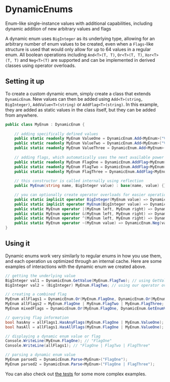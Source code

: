 # DynamicEnums
Enum-like single-instance values with additional capabilities, including dynamic addition of new arbitrary values and flags

A dynamic enum uses `BigInteger` as its underlying type, allowing for an arbitrary number of enum values to be created, even when a `Flags`-like structure is used that would only allow for up to 64 values in a regular enum. All boolean operations including `And<T>(T, T)`, `Or<T>(T, T)`, `Xor<T>(T, T)` and `Neg<T>(T)` are supported and can be implemented in derived classes using operator overloads.

## Setting it up
To create a custom dynamic enum, simply create a class that extends `DynamicEnum`. New values can then be added using `Add<T>(string, BigInteger)`, `AddValue<T>(string)` or `AddFlag<T>(string)`. In this example, they are added as static values in the class itself, but they can be added from anywhere.

```cs
public class MyEnum : DynamicEnum {
 
    // adding specifically defined values
    public static readonly MyEnum ValueOne = DynamicEnum.Add<MyEnum>("ValueOne", 1);
    public static readonly MyEnum ValueTwo = DynamicEnum.Add<MyEnum>("ValueTwo", 2);
    public static readonly MyEnum ValueThree = DynamicEnum.Add<MyEnum>("ValueThree", 3);
    
    // adding flags, which automatically uses the next available power of two as its value
    public static readonly MyEnum FlagOne = DynamicEnum.AddFlag<MyEnum>("FlagOne");
    public static readonly MyEnum FlagTwo = DynamicEnum.AddFlag<MyEnum>("FlagTwo");
    public static readonly MyEnum FlagThree = DynamicEnum.AddFlag<MyEnum>("FlagThree");
 
    // this constructor is called internally using reflection
    public MyEnum(string name, BigInteger value) : base(name, value) {}

    // you can optionally create operator overloads for easier operations
    public static implicit operator BigInteger(MyEnum value) => DynamicEnum.GetValue(value);
    public static implicit operator MyEnum(BigInteger value) => DynamicEnum.GetEnumValue<MyEnum>(value);
    public static MyEnum operator |(MyEnum left, MyEnum right) => DynamicEnum.Or(left, right);
    public static MyEnum operator &(MyEnum left, MyEnum right) => DynamicEnum.And(left, right);
    public static MyEnum operator ^(MyEnum left, MyEnum right) => DynamicEnum.Xor(left, right);
    public static MyEnum operator ~(MyEnum value) => DynamicEnum.Neg(value);
}
```

## Using it
Dynamic enums work very similarly to regular enums in how you use them, and each operation us optimized through an internal cache. Here are some examples of interactions with the dynamic enum we created above.

```cs
// getting the underlying value
BigInteger val1 = DynamicEnum.GetValue(MyEnum.FlagTwo); // using GetValue
BigInteger val2 = (BigInteger) MyEnum.FlagTwo; // using our operator overloads

// creating a combined flag
MyEnum allFlags1 = DynamicEnum.Or(MyEnum.FlagOne, DynamicEnum.Or(MyEnum.FlagTwo, MyEnum.FlagThree)); // using Or
MyEnum allFlags2 = MyEnum.FlagOne | MyEnum.FlagTwo | MyEnum.FlagThree; // using our operator overloads
MyEnum mixedFlags = DynamicEnum.Or(MyEnum.FlagOne, DynamicEnum.GetEnumValue<MyEnum>(17)); // using non-defined values in our combined flags

// querying flag information
bool hasAny = allFlags1.HasAnyFlags(MyEnum.FlagOne | MyEnum.ValueOne); // true
bool hasAll = allFlags1.HasAllFlags(MyEnum.FlagOne | MyEnum.ValueOne); // false

// displaying a dynamic enum value or flag
Console.WriteLine(MyEnum.FlagOne); // "FlagOne"
Console.WriteLine(allFlags1); // "FlagOne | FlagTwo | FlagThree"

// parsing a dynamic enum value
MyEnum parsed1 = DynamicEnum.Parse<MyEnum>("FlagOne");
MyEnum parsed2 = DynamicEnum.Parse<MyEnum>("FlagOne | FlagThree");
```

You can also check out [the tests](https://github.com/Ellpeck/DynamicEnums/tree/main/Tests) for some more complex examples.
